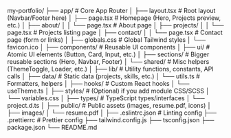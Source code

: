 my-portfolio/
├── app/                       # Core App Router
│   ├── layout.tsx             # Root layout (Navbar/Footer here)
│   ├── page.tsx               # Homepage (Hero, Projects preview, etc.)
│   ├── about/
│   │   └── page.tsx           # About page
│   ├── projects/
│   │   └── page.tsx           # Projects listing page
│   ├── contact/
│   │   └── page.tsx           # Contact page (form or links)
│   ├── globals.css            # Global Tailwind styles
│   └── favicon.ico
│
├── components/                # Reusable UI components
│   ├── ui/                    # Atomic UI elements (Button, Card, Input, etc.)
│   ├── sections/              # Bigger reusable sections (Hero, Navbar, Footer)
│   └── shared/                # Misc helpers (ThemeToggle, Loader, etc.)
│
├── lib/                       # Utility functions, constants, API calls
│   ├── data/                  # Static data (projects, skills, etc.)
│   └── utils.ts               # Formatters, helpers
│
├── hooks/                     # Custom React hooks
│   └── useTheme.ts
│
├── styles/                    # (Optional) if you add module CSS/SCSS
│   └── variables.css
│
├── types/                     # TypeScript types/interfaces
│   └── project.d.ts
│
├── public/                    # Public assets (images, resume.pdf, icons)
│   ├── images/
│   └── resume.pdf
│
├── .eslintrc.json             # Linting config
├── .prettierrc                # Prettier config
├── tailwind.config.js
├── tsconfig.json
├── package.json
└── README.md
